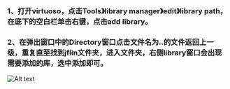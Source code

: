 ### 1、打开virtuoso，点击Tools》library manager》edit》library path，在底下的空白栏单击右键，点击add library。

### 2、在弹出窗口中的Directory窗口点击文件名为..的文件返回上一级，重复直至找到jflin文件夹，进入文件夹，右侧library窗口会出现需要添加的库，选中添加即可。
![Alt text](https://github.com/dailiuyao/markdown-photos/blob/master/add%20library.jpg)